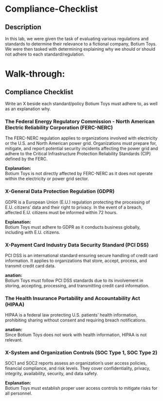 <h1>Compliance-Checklist</h1>

<h2>Description</h2>
In this lab, we were given the task of evaluating various regulations and standards to determine their relevance to a fictional company, Botium Toys. We were then tasked with determining explaining why we should or should not adhere to each standard/regulation.
<br />

<h1>Walk-through:</h1>

## Compliance Checklist
Write an X beside each standard/policy Botium Toys must adhere to, as well as an explanation why.

### The Federal Energy Regulatory Commission - North American Electric Reliability Corporation (FERC-NERC)

The FERC-NERC regulation applies to organizations involved with electricity or the U.S. and North American power grid. Organizations must prepare for, mitigate, and report potential security incidents affecting the power grid and adhere to the Critical Infrastructure Protection Reliability Standards (CIP) defined by the FERC.

**Explanation:**  
Botium Toys is not directly affected by FERC-NERC as it does not operate within the electricity or power grid sector.

### X-General Data Protection Regulation (GDPR)

GDPR is a European Union (E.U.) regulation protecting the processing of E.U. citizens’ data and their right to privacy. In the event of a breach, affected E.U. citizens must be informed within 72 hours.

**Explanation:**  
Botium Toys must adhere to GDPR as it conducts business globally, including with E.U. citizens.

### X-Payment Card Industry Data Security Standard (PCI DSS)

PCI DSS is an international standard ensuring secure handling of credit card information. It applies to organizations that store, accept, process, and transmit credit card data.

**anation:**  
Botium Toys must follow PCI DSS standards due to its involvement in storing, accepting, processing, and transmitting credit card information.

### The Health Insurance Portability and Accountability Act (HIPAA)

HIPAA is a federal law protecting U.S. patients’ health information, prohibiting sharing without consent and requiring breach notifications.

**anation:**  
Since Botium Toys does not work with health information, HIPAA is not relevant.

### X-System and Organization Controls (SOC Type 1, SOC Type 2)

SOC1 and SOC2 reports assess an organization’s user access policies, financial compliance, and risk levels. They cover confidentiality, privacy, integrity, availability, security, and data safety.

**Explanation:**  
Botium Toys must establish proper user access controls to mitigate risks for all personnel.
